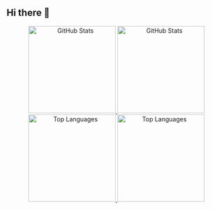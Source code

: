 ## Hi there 👋

<!--
**Sh4peshifting/Sh4peshifting** is a ✨ _special_ ✨ repository because its `README.md` (this file) appears on your GitHub profile.

Here are some ideas to get you started:

- 🔭 I’m currently working on ...
- 🌱 I’m currently learning ...
- 👯 I’m looking to collaborate on ...
- 🤔 I’m looking for help with ...
- 💬 Ask me about ...
- 📫 How to reach me: ...
- 😄 Pronouns: ...
- ⚡ Fun fact: ...
-->

<div align="center">

<a href="https://github.com/Sh4peshifting/Sh4peshifting/#gh-dark-mode-only">
  <img src="https://github-readme-stats.vercel.app/api/?username=Sh4peshifting&include_all_commits=true&count_private=true&layout=compact&theme=dracula&hide_border=true&border_radius=20" height=200 alt="GitHub Stats" />
</a>
<a href="https://github.com/Sh4peshifting/Sh4peshifting/#gh-light-mode-only">
  <img src="https://github-readme-stats.vercel.app/api/?username=Sh4peshifting&include_all_commits=true&count_private=true&layout=compact&border_radius=20" height=200 alt="GitHub Stats" />
</a>
<a href="https://github.com/Sh4peshifting/Sh4peshifting/#gh-dark-mode-only">
  <img src="https://github-readme-stats.vercel.app/api/top-langs/?username=Sh4peshifting&layout=compact&theme=dracula&hide_border=true&border_radius=20" height=200 alt="Top Languages" />
</a>
<a href="https://github.com/Sh4peshifting/Sh4peshifting/#gh-light-mode-only">
  <img src="https://github-readme-stats.vercel.app/api/top-langs/?username=Sh4peshifting&layout=compact&border_radius=20" height=200 alt="Top Languages" />
</a>
